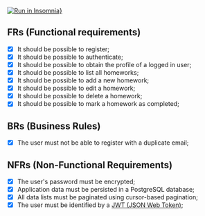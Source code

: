 [![Run in Insomnia}](https://insomnia.rest/images/run.svg)](https://insomnia.rest/run/?label=Yagami&uri=https%3A%2F%2Fraw.githubusercontent.com%2Ffellipeutaka%2Fyagami%2Fmain%2F.github%2Fassets%2Finsomnia.json)

## FRs (Functional requirements)

- [x] It should be possible to register;
- [x] It should be possible to authenticate;
- [x] It should be possible to obtain the profile of a logged in user;
- [x] It should be possible to list all homeworks;
- [x] It should be possible to add a new homework;
- [x] It should be possible to edit a homework;
- [x] It should be possible to delete a homework;
- [x] It should be possible to mark a homework as completed;

## BRs (Business Rules)

- [x] The user must not be able to register with a duplicate email;

## NFRs (Non-Functional Requirements)

- [x] The user's password must be encrypted;
- [x] Application data must be persisted in a PostgreSQL database;
- [x] All data lists must be paginated using cursor-based pagination;
- [x] The user must be identified by a [JWT (JSON Web Token)](https://jwt.io/introduction);